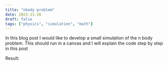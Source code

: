 ```yaml
---
title: "nbody problem"
date: 2023-11-26
draft: false
tags: ["physics", "simulation", "math"]
---
```


In this blog post I would like to develop a small simulation of the n body problem. This should run in a canvas and I will explain the code step by step in this post

Result:

<div kruemel-include-html="/blog/2023-11-26-nbody_problem/sim.html"></div>

